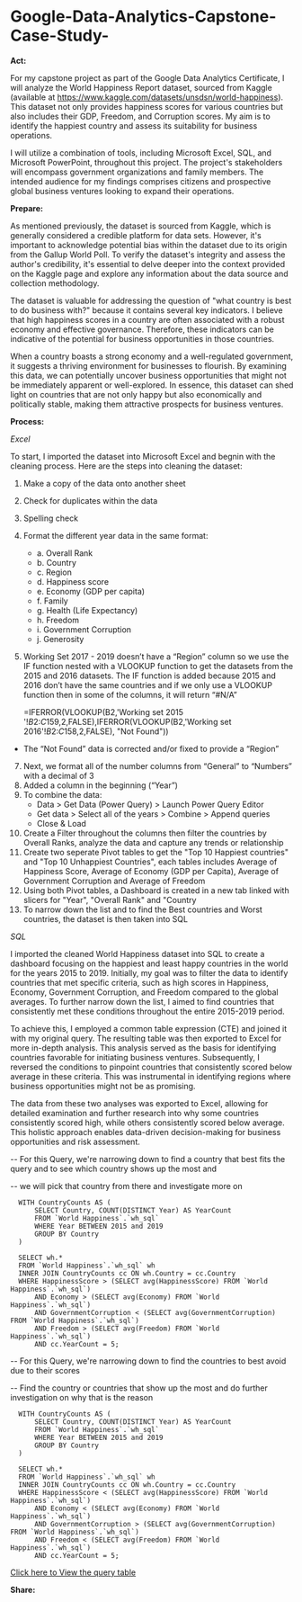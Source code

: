 # Google-Data-Analytics-Capstone-Case-Study-

**Act:**

For my capstone project as part of the Google Data Analytics Certificate, I will analyze the World Happiness Report dataset, sourced from Kaggle (available at https://www.kaggle.com/datasets/unsdsn/world-happiness). This dataset not only provides happiness scores for various countries but also includes their GDP, Freedom, and Corruption scores. My aim is to identify the happiest country and assess its suitability for business operations.

I will utilize a combination of tools, including Microsoft Excel, SQL, and Microsoft PowerPoint, throughout this project. The project's stakeholders will encompass government organizations and family members. The intended audience for my findings comprises citizens and prospective global business ventures looking to expand their operations.


**Prepare:**

As mentioned previously, the dataset is sourced from Kaggle, which is generally considered a credible platform for data sets. However, it's important to acknowledge potential bias within the dataset due to its origin from the Gallup World Poll. To verify the dataset's integrity and assess the author's credibility, it's essential to delve deeper into the context provided on the Kaggle page and explore any information about the data source and collection methodology.

The dataset is valuable for addressing the question of "what country is best to do business with?" because it contains several key indicators. I believe that high happiness scores in a country are often associated with a robust economy and effective governance. Therefore, these indicators can be indicative of the potential for business opportunities in those countries.

When a country boasts a strong economy and a well-regulated government, it suggests a thriving environment for businesses to flourish. By examining this data, we can potentially uncover business opportunities that might not be immediately apparent or well-explored. In essence, this dataset can shed light on countries that are not only happy but also economically and politically stable, making them attractive prospects for business ventures.


**Process:**

*Excel*

To start, I imported the dataset into Microsoft Excel and begnin with the cleaning process. Here are the steps into cleaning the dataset:
   1. Make a copy of the data onto another sheet
   2. Check for duplicates within the data 
   3. Spelling check
   4. Format the different year data in the same format:
      - a. Overall Rank
      - b. Country
      - c. Region
      - d. Happiness score
      - e. Economy (GDP per capita)
      - f. Family 
      - g. Health (Life Expectancy)
      - h. Freedom
      - i. Government Corruption
      - j. Generosity

   5. Working Set 2017 - 2019 doesn’t have a “Region” column so we use the IF function nested with a VLOOKUP function to get the datasets from the 2015 and 2016       datasets. The IF function is added because 2015 and 2016 don’t have the same countries and if we only use a VLOOKUP function then in some of the columns, it       will return “#N/A”

         =IFERROR(VLOOKUP(B2,'Working set 2015 '!$B$2:$C$159,2,FALSE),IFERROR(VLOOKUP(B2,'Working set 2016'!$B$2:$C$158,2,FALSE), "Not Found"))
   
   - The “Not Found” data is corrected and/or fixed to provide a “Region” 

   7. Next, we format all of the number columns from “General” to “Numbers” with a decimal of 3
   8. Added a column in the beginning (“Year”)
   9. To combine the data:
      -  Data > Get Data (Power Query) > Launch Power Query Editor 
      -  Get data > Select all of the years > Combine > Append queries 
      -  Close & Load
   10. Create a Filter throughout the columns then filter the countries by Overall Ranks, analyze the data and capture any trends or relationship
   11. Create two seperate Pivot tables to get the "Top 10 Happiest countries" and "Top 10 Unhappiest Countries", each tables includes Average of Happiness Score,    Average of Economy (GDP per Capita), Average of Government Corruption and Average of Freedom
   12. Using both Pivot tables, a Dashboard is created in a new tab linked with slicers for "Year", "Overall Rank" and "Country
   13. To narrow down the list and to find the Best countries and Worst countries, the dataset is then taken into SQL

*SQL*

I imported the cleaned World Happiness dataset into SQL to create a dashboard focusing on the happiest and least happy countries in the world for the years 2015 to 2019. Initially, my goal was to filter the data to identify countries that met specific criteria, such as high scores in Happiness, Economy, Government Corruption, and Freedom compared to the global averages. To further narrow down the list, I aimed to find countries that consistently met these conditions throughout the entire 2015-2019 period.

To achieve this, I employed a common table expression (CTE) and joined it with my original query. The resulting table was then exported to Excel for more in-depth analysis. This analysis served as the basis for identifying countries favorable for initiating business ventures.
Subsequently, I reversed the conditions to pinpoint countries that consistently scored below average in these criteria. This was instrumental in identifying regions where business opportunities might not be as promising.

The data from these two analyses was exported to Excel, allowing for detailed examination and further research into why some countries consistently scored high, while others consistently scored below average. This holistic approach enables data-driven decision-making for business opportunities and risk assessment.

   -- For this Query, we're narrowing down to find a country that best fits the query and to see which country shows up the most and 
   
   -- we will pick that country from there and investigate more on

      WITH CountryCounts AS (
          SELECT Country, COUNT(DISTINCT Year) AS YearCount
          FROM `World Happiness`.`wh_sql`
          WHERE Year BETWEEN 2015 and 2019
          GROUP BY Country
      )

      SELECT wh.*
      FROM `World Happiness`.`wh_sql` wh
      INNER JOIN CountryCounts cc ON wh.Country = cc.Country
      WHERE HappinessScore > (SELECT avg(HappinessScore) FROM `World Happiness`.`wh_sql`)
          AND Economy > (SELECT avg(Economy) FROM `World Happiness`.`wh_sql`)
          AND GovernmentCorruption < (SELECT avg(GovernmentCorruption) FROM `World Happiness`.`wh_sql`)
          AND Freedom > (SELECT avg(Freedom) FROM `World Happiness`.`wh_sql`)
          AND cc.YearCount = 5;  
          
   -- For this Query, we're narrowing down to find the countries to best avoid due to their scores 
   
   -- Find the country or countries that show up the most and do further investigation on why that is the reason 

      WITH CountryCounts AS (
          SELECT Country, COUNT(DISTINCT Year) AS YearCount
          FROM `World Happiness`.`wh_sql`
          WHERE Year BETWEEN 2015 and 2019
          GROUP BY Country
      )

      SELECT wh.*
      FROM `World Happiness`.`wh_sql` wh
      INNER JOIN CountryCounts cc ON wh.Country = cc.Country
      WHERE HappinessScore < (SELECT avg(HappinessScore) FROM `World Happiness`.`wh_sql`)
          AND Economy < (SELECT avg(Economy) FROM `World Happiness`.`wh_sql`)
          AND GovernmentCorruption > (SELECT avg(GovernmentCorruption) FROM `World Happiness`.`wh_sql`)
          AND Freedom < (SELECT avg(Freedom) FROM `World Happiness`.`wh_sql`)
          AND cc.YearCount = 5;  

<a href="https://www.linkedin.com/in/soborawin-thoy">Click here to View the query table</a>

**Share:** 



